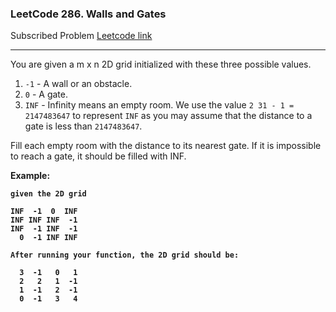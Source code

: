 ### LeetCode 286. Walls and Gates
Subscribed Problem
[Leetcode link](https://leetcode.com/problems/walls-and-gates/)

---

You are given a m x n 2D grid initialized with these three possible values.
<ol>
<li><code>-1</code> - A wall or an obstacle.</li>
<li><code>0</code> - A gate.</li>
<li><code>INF</code> - Infinity means an empty room. We use the value <code>2 31 - 1 = 2147483647</code> to represent <code>INF</code> as you may assume that the distance to a gate is less than <code>2147483647</code>.</li>
</ol>
Fill each empty room with the distance to its nearest gate. If it is impossible to reach a gate, it should be filled with INF.


<strong>Example:<strong>

```
given the 2D grid

INF  -1  0  INF
INF INF INF  -1
INF  -1 INF  -1
  0  -1 INF INF

After running your function, the 2D grid should be:

  3  -1   0   1
  2   2   1  -1
  1  -1   2  -1
  0  -1   3   4
```
